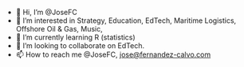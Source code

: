 - 👋 Hi, I’m @JoseFC
- 👀 I’m interested in Strategy, Education, EdTech, Maritime Logistics, Offshore Oil & Gas, Music, 
- 🌱 I’m currently learning R (statistics)
- 💞️ I’m looking to collaborate on EdTech.
- 📫 How to reach me @JoseFC, jose@fernandez-calvo.com



